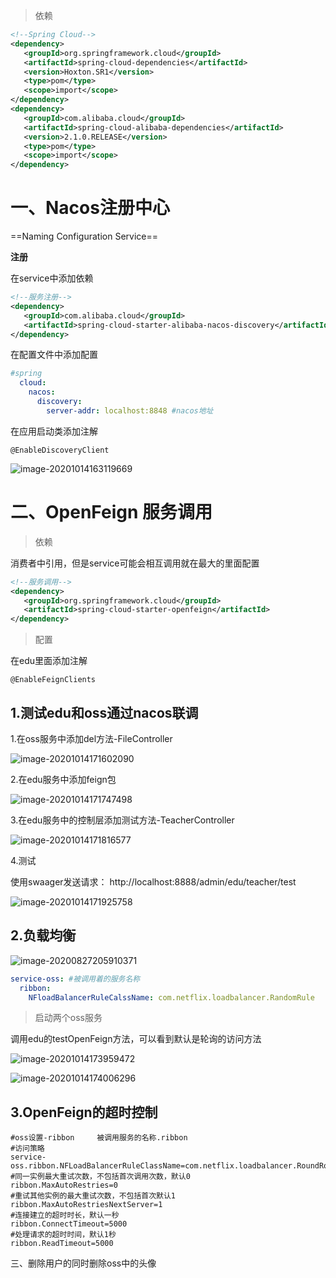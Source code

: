 >   依赖

```xml
<!--Spring Cloud-->
<dependency>
   <groupId>org.springframework.cloud</groupId>
   <artifactId>spring-cloud-dependencies</artifactId>
   <version>Hoxton.SR1</version>
   <type>pom</type>
   <scope>import</scope>
</dependency>
<dependency>
   <groupId>com.alibaba.cloud</groupId>
   <artifactId>spring-cloud-alibaba-dependencies</artifactId>
   <version>2.1.0.RELEASE</version>
   <type>pom</type>
   <scope>import</scope>
</dependency>
```



# 一、Nacos注册中心

==Naming Configuration Service==

**注册**

在service中添加依赖

```xml
<!--服务注册-->
<dependency>
   <groupId>com.alibaba.cloud</groupId>
   <artifactId>spring-cloud-starter-alibaba-nacos-discovery</artifactId>
</dependency>
```

在配置文件中添加配置

```yml
#spring
  cloud:
    nacos:
      discovery:
        server-addr: localhost:8848 #nacos地址
```

在应用启动类添加注解

```
@EnableDiscoveryClient
```



![image-20201014163119669](https://gitee.com/likeloveC/picture_bed/raw/master/img/8.26/20201014163119.png)





# 二、OpenFeign 服务调用

>   依赖

消费者中引用，但是service可能会相互调用就在最大的里面配置

```xml
<!--服务调用-->
<dependency>
   <groupId>org.springframework.cloud</groupId>
   <artifactId>spring-cloud-starter-openfeign</artifactId>
</dependency>
```

>   配置

在edu里面添加注解

```
@EnableFeignClients
```



## 1.测试edu和oss通过nacos联调



1.在oss服务中添加del方法-FileController

![image-20201014171602090](https://gitee.com/likeloveC/picture_bed/raw/master/img/8.26/20201014171602.png)



2.在edu服务中添加feign包

![image-20201014171747498](https://gitee.com/likeloveC/picture_bed/raw/master/img/8.26/20201014171747.png)



3.在edu服务中的控制层添加测试方法-TeacherController

![image-20201014171816577](https://gitee.com/likeloveC/picture_bed/raw/master/img/8.26/20201014171816.png)



4.测试

使用swaager发送请求： http://localhost:8888/admin/edu/teacher/test

![image-20201014171925758](https://gitee.com/likeloveC/picture_bed/raw/master/img/8.26/20201014171925.png)



## 2.负载均衡

![image-20200827205910371](https://gitee.com/likeloveC/picture_bed/raw/master/img/8.26/20200827205917.png)

```yml
service-oss: #被调用着的服务名称
  ribbon:
    NFloadBalancerRuleCalssName: com.netflix.loadbalancer.RandomRule
```



>   启动两个oss服务

调用edu的testOpenFeign方法，可以看到默认是轮询的访问方法

![image-20201014173959472](https://gitee.com/likeloveC/picture_bed/raw/master/img/8.26/20201014173959.png)

![image-20201014174006296](https://gitee.com/likeloveC/picture_bed/raw/master/img/8.26/20201014174006.png)



## 3.OpenFeign的超时控制

```properties
#oss设置-ribbon     被调用服务的名称.ribbon
#访问策略
service-oss.ribbon.NFLoadBalancerRuleClassName=com.netflix.loadbalancer.RoundRobinRule
#同一实例最大重试次数，不包括首次调用次数，默认0
ribbon.MaxAutoRestries=0
#重试其他实例的最大重试次数，不包括首次默认1
ribbon.MaxAutoRestriesNextServer=1
#连接建立的超时时长，默认一秒
ribbon.ConnectTimeout=5000
#处理请求的超时时间，默认1秒
ribbon.ReadTimeout=5000
```



三、删除用户的同时删除oss中的头像